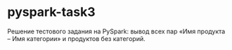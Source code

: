 # pyspark-task3
Решение тестового задания на PySpark: вывод всех пар «Имя продукта – Имя категории» и продуктов без категорий.
